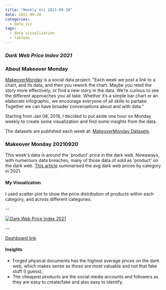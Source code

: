 ```yaml
---
title: "Weekly Viz 2021-09-20"
date: 2021-09-20
categories:
  - data_viz
tags:
  - data visualization
  - tableau
---
```


### *Dark Web Price Index 2021*


### About Makeover Monday

[MakeoverMonday](http://www.makeovermonday.co.uk/) is a social data project:
"Each week we post a link to a chart, and its data, and then you rework the chart.
Maybe you retell the story more effectively, or find a new story in the data.
We’re curious to see the different approaches you all take. Whether it’s a simple bar chart or an elaborate infographic, we encourage everyone of all skills to partake.
Together we can have broader conversations about and with data."

Starting from Jan 08, 2018, I decided to put aside one hour on Monday weekly to create some visualization and find some insights from the data.

The datasets are published each week at: [MakeoverMonday Datasets](http://www.makeovermonday.co.uk/data/).

### Makeover Monday 20210920

This week's data is around the 'product' price in the dark web. Nowaways, with numerours data breaches, many of those data of sold as 'product' on the dark web. [This article](https://www.privacyaffairs.com/dark-web-price-index-2021/) summarised the avg dark web prices by category in 2021.  

#### My Visualization

I used scatter plot to show the price distribution of products within each category, and across different categories.  

--  
<div class='tableauPlaceholder' id='viz1632194049657' style='position: relative'>
  <noscript><a href='#'>
    <img alt='Dark Web Price Index 2021 ' src='https:&#47;&#47;public.tableau.com&#47;static&#47;images&#47;Ma&#47;MakeOverMonday20210920DarkWebPriceIndex2021&#47;DarkWebPriceIndex2021&#47;1_rss.png' style='border: none' />
    </a></noscript>
  <object class='tableauViz'  style='display:none;'>
    <param name='host_url' value='https%3A%2F%2Fpublic.tableau.com%2F' /> 
    <param name='embed_code_version' value='3' /> 
    <param name='site_root' value='' />
    <param name='name' value='MakeOverMonday20210920DarkWebPriceIndex2021&#47;DarkWebPriceIndex2021' />
    <param name='tabs' value='no' />
    <param name='toolbar' value='yes' />
    <param name='static_image' value='https:&#47;&#47;public.tableau.com&#47;static&#47;images&#47;Ma&#47;MakeOverMonday20210920DarkWebPriceIndex2021&#47;DarkWebPriceIndex2021&#47;1.png' />
    <param name='animate_transition' value='yes' />
    <param name='display_static_image' value='yes' />
    <param name='display_spinner' value='yes' />
    <param name='display_overlay' value='yes' />
    <param name='display_count' value='yes' />
    <param name='language' value='en-US' />
    <param name='filter' value='publish=yes' />
  </object></div>            
  <script type='text/javascript'>        
  var divElement = document.getElementById('viz1632194049657');      
  var vizElement = divElement.getElementsByTagName('object')[0];       
  if ( divElement.offsetWidth > 800 ) { vizElement.style.width='600px';vizElement.style.height='627px';} else if ( divElement.offsetWidth > 500 ) { vizElement.style.width='600px';vizElement.style.height='627px';} else { vizElement.style.width='100%';vizElement.style.height='777px';}    
  var scriptElement = document.createElement('script');          
  scriptElement.src = 'https://public.tableau.com/javascripts/api/viz_v1.js';        
  vizElement.parentNode.insertBefore(scriptElement, vizElement);           
</script>
  
--  

[Dashboard link](https://public.tableau.com/views/MakeOverMonday20210920DarkWebPriceIndex2021/DarkWebPriceIndex2021?:language=en-US&publish=yes&:display_count=n&:origin=viz_share_link)
  
#### Insights
* Forged physical documents has the highest average prices on the dark web, which makes sense as those are most valuable and not that fake stuff (I guess);  
* The cheapest products are the social media accounts and followers as they are easy to create/fake and also easy to identify.  
  
